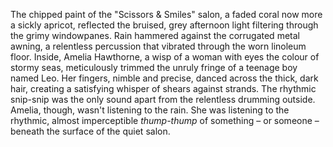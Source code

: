 The chipped paint of the "Scissors & Smiles" salon, a faded coral now more a sickly apricot, reflected the bruised, grey afternoon light filtering through the grimy windowpanes.  Rain hammered against the corrugated metal awning, a relentless percussion that vibrated through the worn linoleum floor.  Inside, Amelia Hawthorne, a wisp of a woman with eyes the colour of stormy seas, meticulously trimmed the unruly fringe of a teenage boy named Leo.  Her fingers, nimble and precise, danced across the thick, dark hair, creating a satisfying whisper of shears against strands.  The rhythmic snip-snip was the only sound apart from the relentless drumming outside. Amelia, though, wasn't listening to the rain. She was listening to the rhythmic, almost imperceptible *thump-thump* of something – or someone –  beneath the surface of the quiet salon.
